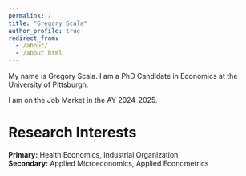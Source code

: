 ```yaml
---
permalink: /
title: "Gregory Scala"
author_profile: true
redirect_from: 
  - /about/
  - /about.html
---
```


My name is Gregory Scala. I am a PhD Candidate in Economics at the University of Pittsburgh. 

I am on the Job Market in the AY 2024-2025.


<!--- Please find my Job Market Paper [here.](https://www.dropbox.com/scl/fi/8ks9eofrq1aeolayl9zc1/JMP.pdf?rlkey=r4nddi3vof2uyjm4nt9l1tnkc&st=9jz4snig&dl=0){:target="_blank"}
--->

Research Interests 
=====

**Primary:** Health Economics, Industrial Organization \
**Secondary:** Applied Microeconomics, Applied Econometrics
